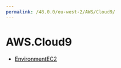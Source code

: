 ```yaml
---
permalink: /48.0.0/eu-west-2/AWS/Cloud9/
---
```


# AWS.Cloud9



* [EnvironmentEC2](EnvironmentEC2.md)